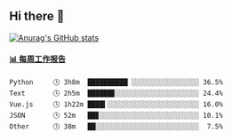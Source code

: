 ## Hi there 👋

[![Anurag's GitHub stats](https://github-readme-stats-orilights.vercel.app/api?username=orilights)](https://github.com/anuraghazra/github-readme-stats)

<!--
**OriLight152/OriLight152** is a ✨ _special_ ✨ repository because its `README.md` (this file) appears on your GitHub profile.

Here are some ideas to get you started:

- 🔭 I’m currently working on ...
- 🌱 I’m currently learning ...
- 👯 I’m looking to collaborate on ...
- 🤔 I’m looking for help with ...
- 💬 Ask me about ...
- 📫 How to reach me: ...
- 😄 Pronouns: ...
- ⚡ Fun fact: ...
-->

<!-- waka-box start -->
#### <a href="https://gist.github.com/92c8d5b388768c10efcba86e82b7c4fb" target="_blank">📊 每周工作报告</a>
```text
Python     🕓 3h8m  ██████████▏░░░░░░░░░░░░░░░░░ 36.5%
Text       🕓 2h5m  ██████▊░░░░░░░░░░░░░░░░░░░░░ 24.4%
Vue.js     🕓 1h22m ████▍░░░░░░░░░░░░░░░░░░░░░░░ 16.0%
JSON       🕓 52m   ██▊░░░░░░░░░░░░░░░░░░░░░░░░░ 10.1%
Other      🕓 38m   ██░░░░░░░░░░░░░░░░░░░░░░░░░░  7.5%
```
<!-- Powered by https://github.com/journey-ad/waka-box-go . -->
<!-- waka-box end -->
